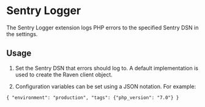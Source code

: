 # Sentry Logger

The Sentry Logger extension logs PHP errors to the specified Sentry DSN in the settings.

## Usage
1.  Set the Sentry DSN that errors should log to.  A default implementation is used to create the Raven client object.

2.  Configuration variables can be set using a JSON notation.  For example:

`{
    "environment": "production",
    "tags": {"php_version": "7.0"}
}`
